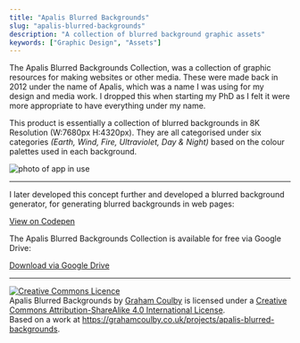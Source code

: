 ```yaml
---
title: "Apalis Blurred Backgrounds"
slug: "apalis-blurred-backgrounds"
description: "A collection of blurred background graphic assets"
keywords: ["Graphic Design", "Assets"]
---
```


The Apalis Blurred Backgrounds Collection, was a collection of graphic resources for making websites or other media. These were made back in 2012 under the name of Apalis, which was a name I was using for my design and media work. I dropped this when starting my PhD as I felt it were more appropriate to have everything under my name.

This product is essentially a collection of blurred backgrounds in 8K Resolution (W:7680px H:4320px). They are all categorised under six categories _(Earth, Wind, Fire, Ultraviolet, Day & Night)_ based on the colour palettes used in each background.

![photo of app in use](/portfolio/project-images/apalis-blurred-backgrounds/feature.png)

---

I later developed this concept further and developed a blurred background generator, for generating blurred backgrounds in web pages:

<a className="btn btn-dark" href="https://codepen.io/gcoulby/pen/waPjmO"  target="_blank" rel="noopener noreferrer"><i className="fa fa-codepen"></i> View on Codepen</a>

The Apalis Blurred Backgrounds Collection is available for free via Google Drive:

<a className="btn btn-dark" href="https://drive.google.com/file/d/1NndWjHus2A6tJwD7X1yDDRv6SL_1u-LQ/view?usp=sharing"  target="_blank" rel="noopener noreferrer"><i className="fa fa-download"></i> Download via Google Drive</a>

---

<a rel="license" href="http://creativecommons.org/licenses/by-sa/4.0/"><img alt="Creative Commons Licence" style="border-width:0" src="https://i.creativecommons.org/l/by-sa/4.0/88x31.png" /></a><br /><span xmlns:dct="http://purl.org/dc/terms/" href="http://purl.org/dc/dcmitype/StillImage" property="dct:title" rel="dct:type">Apalis Blurred Backgrounds</span> by <a xmlns:cc="http://creativecommons.org/ns#" href="https://grahamcoulby.co.uk/" property="cc:attributionName" rel="cc:attributionURL">Graham Coulby</a> is licensed under a <a rel="license" href="http://creativecommons.org/licenses/by-sa/4.0/">Creative Commons Attribution-ShareAlike 4.0 International License</a>.<br />Based on a work at <a xmlns:dct="http://purl.org/dc/terms/" href="https://grahamcoulby.co.uk/projects/apalis-blurred-backgrounds" rel="dct:source">https://grahamcoulby.co.uk/projects/apalis-blurred-backgrounds</a>.
